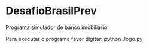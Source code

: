# DesafioBrasilPrev
Programa simulador de banco imobiliario

Para executar o programa favor digitar: python Jogo.py

